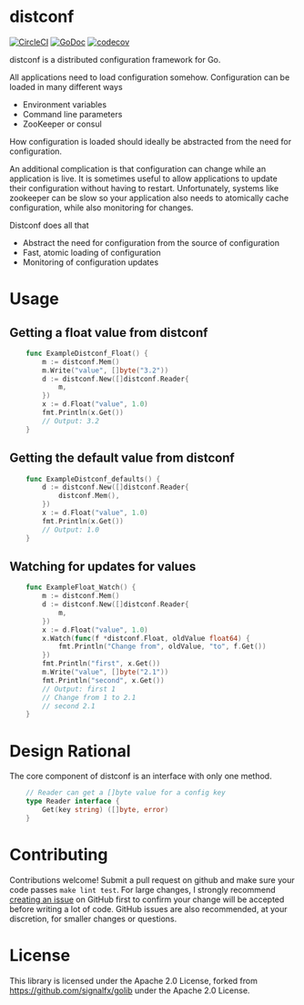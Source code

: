 # distconf
[![CircleCI](https://circleci.com/gh/cep21/distconf.svg)](https://circleci.com/gh/cep21/distconf)
[![GoDoc](https://godoc.org/github.com/cep21/distconf?status.svg)](https://godoc.org/github.com/cep21/distconf)
[![codecov](https://codecov.io/gh/cep21/distconf/branch/master/graph/badge.svg)](https://codecov.io/gh/cep21/distconf)

distconf is a distributed configuration framework for Go.

All applications need to load configuration somehow.  Configuration can be loaded
in many different ways

* Environment variables
* Command line parameters
* ZooKeeper or consul

How configuration is loaded should ideally be abstracted from the need for configuration.

An additional complication is that configuration can change while an application is live.  It is sometimes
useful to allow applications to update their configuration without having to restart.  Unfortunately,
systems like zookeeper can be slow so your application also needs to atomically cache configuration, while
also monitoring for changes.

Distconf does all that

* Abstract the need for configuration from the source of configuration
* Fast, atomic loading of configuration
* Monitoring of configuration updates

# Usage

## Getting a float value from distconf

```go
    func ExampleDistconf_Float() {
        m := distconf.Mem()
        m.Write("value", []byte("3.2"))
        d := distconf.New([]distconf.Reader{
            m,
        })
        x := d.Float("value", 1.0)
        fmt.Println(x.Get())
        // Output: 3.2
    }
```

## Getting the default value from distconf

```go
    func ExampleDistconf_defaults() {
        d := distconf.New([]distconf.Reader{
            distconf.Mem(),
        })
        x := d.Float("value", 1.0)
        fmt.Println(x.Get())
        // Output: 1.0
    }
```

## Watching for updates for values

```go
    func ExampleFloat_Watch() {
        m := distconf.Mem()
        d := distconf.New([]distconf.Reader{
            m,
        })
        x := d.Float("value", 1.0)
        x.Watch(func(f *distconf.Float, oldValue float64) {
            fmt.Println("Change from", oldValue, "to", f.Get())
        })
        fmt.Println("first", x.Get())
        m.Write("value", []byte("2.1"))
        fmt.Println("second", x.Get())
        // Output: first 1
        // Change from 1 to 2.1
        // second 2.1
    }
```

# Design Rational

The core component of distconf is an interface with only one method.

```go
    // Reader can get a []byte value for a config key
    type Reader interface {
        Get(key string) ([]byte, error)
    }
```




# Contributing

Contributions welcome!  Submit a pull request on github and make sure your code passes `make lint test`.  For
large changes, I strongly recommend [creating an issue](https://github.com/cep21/distconf/issues) on GitHub first to
confirm your change will be accepted before writing a lot of code.  GitHub issues are also recommended, at your discretion,
for smaller changes or questions.

# License

This library is licensed under the Apache 2.0 License, forked from https://github.com/signalfx/golib
under the Apache 2.0 License.